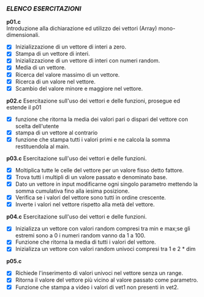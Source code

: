 ### *ELENCO ESERCITAZIONI*

**p01.c**  
Introduzione alla dichiarazione ed utilizzo dei vettori (Array) mono-dimensionali.
- [x] Inizializzazione di un vettore di interi a zero.
- [x] Stampa di un vettore di interi.
- [x] Inizializzazione di un vettore di interi con numeri random.
- [x] Media di un vettore.
- [x] Ricerca del valore massimo di un vettore.
- [x] Ricerca di un valore nel vettore.
- [x] Scambio del valore minore e maggiore nel vettore.

**p02.c**
Esercitazione sull'uso dei vettori e delle funzioni, prosegue ed estende il p01
- [x] funzione che ritorna la media dei valori pari o dispari del vettore con scelta dell'utente
- [x] stampa di un vettore al contrario
- [x] funzione che stampa tutti i valori primi e ne calcola la somma restituendola al main.

**p03.c**
Esercitazione sull'uso dei vettori e delle funzioni.
- [x] Moltiplica tutte le celle del vettore per un valore fisso detto fattore.
- [x] Trova tutti i multipli di un valore passato e denominato base.
- [x] Dato un vettore in input modificarne ogni singolo parametro mettendo la somma cumulativa fino alla iesima posizione.
- [x] Verifica se i valori del vettore sono tutti in ordine crescente.
- [x] Inverte i valori nel vettore rispetto alla metà del vettore.

**p04.c**
Esercitazione sull'uso dei vettori e delle funzioni.
- [x] Inizializza un vettore con valori random compresi tra min e max;se gli estremi sono a 0 i numeri random vanno da 1 a 100.
- [x] Funzione che ritorna la media di tutti i valori del vettore.
- [x] Inizializza un vettore con valori random univoci compresi tra 1 e 2 * dim

**p05.c**
- [x] Richiede l'inserimento di valori univoci nel vettore senza un range.
- [x] Ritorna il valore del vettore più vicino al valore passato come parametro.
- [x] Funzione che stampa a video i valori di vet1 non presenti in vet2.